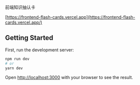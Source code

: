 前端知识抽认卡

[https://frontend-flash-cards.vercel.app](https://frontend-flash-cards.vercel.app/)

## Getting Started

First, run the development server:

```bash
npm run dev
# or
yarn dev
```

Open [http://localhost:3000](http://localhost:3000) with your browser to see the result.
